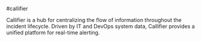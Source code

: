 #callifier

Callifier is a hub for centralizing the flow of information throughout the incident lifecycle. Driven by IT and DevOps system data, Callifier provides a unified platform for real-time alerting.
